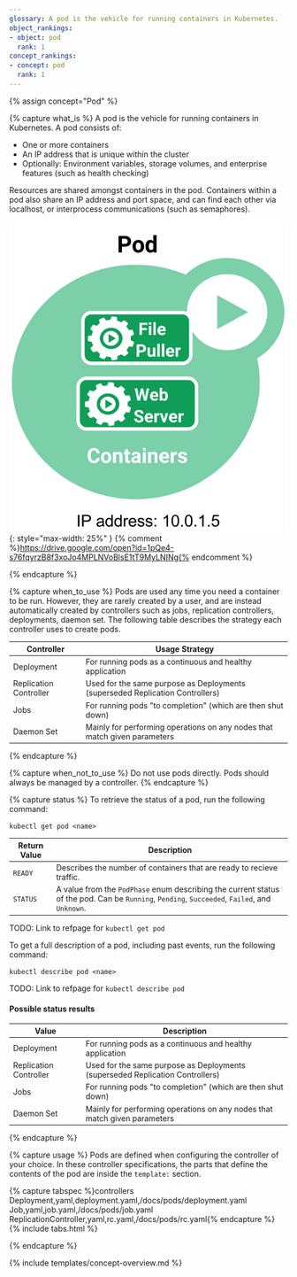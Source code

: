 ```yaml
---
glossary: A pod is the vehicle for running containers in Kubernetes.
object_rankings:
- object: pod
  rank: 1
concept_rankings:
- concept: pod
  rank: 1
---
```


{% assign concept="Pod" %}

{% capture what_is %}
A pod is the vehicle for running containers in Kubernetes. A pod consists of:

- One or more containers
- An IP address that is unique within the cluster
- Optionally: Environment variables, storage volumes, and enterprise features (such as health checking)

Resources are shared amongst containers in the pod. Containers within a pod also share an IP address and port space, and can find each other via localhost, or interprocess communications (such as semaphores).

![Pod diagram](/images/docs/pod-overview.svg){: style="max-width: 25%" }
{% comment %}https://drive.google.com/open?id=1pQe4-s76fqyrzB8f3xoJo4MPLNVoBlsE1tT9MyLNINg{% endcomment %}

{% endcapture %}

{% capture when_to_use %}
Pods are used any time you need a container to be run. However, they are rarely created by a user, and are instead automatically created by controllers such as jobs, replication controllers, deployments, daemon set. The following table describes the strategy each controller uses to create pods.


| Controller | Usage Strategy |
|------------|----------------|
| Deployment | For running pods as a continuous and healthy application |
| Replication Controller | Used for the same purpose as Deployments (superseded Replication Controllers) |
| Jobs | For running pods "to completion" (which are then shut down) |
| Daemon Set | Mainly for performing operations on any nodes that match given parameters | 

{% endcapture %}

{% capture when_not_to_use %}
Do not use pods directly. Pods should always be managed by a controller.
{% endcapture %}

{% capture status %}
To retrieve the status of a pod, run the following command:

```shell 
kubectl get pod <name>
```

| Return Value | Description |
|--------------|-------------|
| `READY` | Describes the number of containers that are ready to recieve traffic. |
| `STATUS` | A value from the `PodPhase` enum describing the current status of the pod. Can be `Running`, `Pending`, `Succeeded`, `Failed`, and `Unknown`. |

TODO: Link to refpage for `kubectl get pod`


To get a full description of a pod, including past events, run the following command: 

```shell
kubectl describe pod <name>
```

TODO: Link to refpage for `kubectl describe pod`

#### Possible status results

| Value | Description |
|------------|----------------|
| Deployment | For running pods as a continuous and healthy application |
| Replication Controller | Used for the same purpose as Deployments (superseded Replication Controllers) |
| Jobs | For running pods "to completion" (which are then shut down) |
| Daemon Set | Mainly for performing operations on any nodes that match given parameters | 

{% endcapture %}

{% capture usage %}
Pods are defined when configuring the controller of your choice. In these controller specifications,
the parts that define the contents of the pod are inside the `template:` section.

{% capture tabspec %}controllers
Deployment,yaml,deployment.yaml,/docs/pods/deployment.yaml
Job,yaml,job.yaml,/docs/pods/job.yaml
ReplicationController,yaml,rc.yaml,/docs/pods/rc.yaml{% endcapture %}
{% include tabs.html %}


{% endcapture %}

{% include templates/concept-overview.md %}